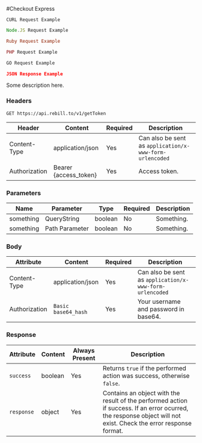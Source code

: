 #Checkout Express

```shell
CURL Request Example

```

```javascript
Node.JS Request Example

```

```ruby
Ruby Request Example

```

```php
PHP Request Example

```

```go
GO Request Example

```

```json
JSON Response Example

```

Some description here.

### Headers

`GET https://api.rebill.to/v1/getToken`

Header | Content | Required | Description
--------- | ----------- | ----------- | -----------
Content-Type | application/json | Yes | Can also be sent as `application/x-www-form-urlencoded`
Authorization | Bearer {access_token} | Yes | Access token.

### Parameters

Name | Parameter | Type | Required | Description
--------- | --------- | ----------- | ----------- | -----------
something | QueryString | boolean | No | Something.
something | Path Parameter | boolean | No | Something.

### Body

Attribute | Content | Required | Description
--------- | ----------- | ----------- | -----------
Content-Type | application/json | Yes | Can also be sent as `application/x-www-form-urlencoded`
Authorization | `Basic base64_hash` | Yes | Your username and password in base64.

### Response

Attribute | Content | Always Present | Description
--------- | ----------- | ----------- | -----------
`success` | boolean | Yes | Returns `true` if the performed action was success, otherwise `false`.
`response` | object | Yes | Contains an object with the result of the performed action if success. If an error ocurred, the response object will not exist. Check the error response format.

<div class="divider"></div>
